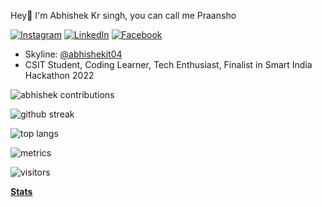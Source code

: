 Hey👋 I'm Abhishek Kr singh, you can call me Praansho

<a href="https://www.instagram.com/avi_shu04//"><img src="https://img.shields.io/badge/Instagram--_.svg?style=social&logo=instagram" alt="Instagram"></a>
<a href="https://www.linkedin.com/in/abhishekit04/"><img src="https://img.shields.io/badge/LinkedIn--_.svg?style=social&logo=linkedin" alt="LinkedIn"></a>
<a href="https://www.facebook.com/praansho"><img src="https://img.shields.io/badge/Facebook--_.svg?style=social&logo=facebook" alt="Facebook"></a>

- Skyline: [@abhishekit04](https://skyline.github.com/abhishekit04/2022)
- CSIT Student, Coding Learner, Tech Enthusiast, Finalist in Smart India Hackathon 2022

<!---
abhishekit04/abhishekit04 is a ✨ special ✨ repository because its `README.md` (this file) appears on your GitHub profile.
You can click the Preview link to take a look at your changes.
--->



![abhishek contributions](https://github-readme-stats.vercel.app/api?username=abhishekit04&show_icons=true&hide_border=true&count_private=true&theme=tokyonight)

![github streak](https://github-readme-streak-stats.herokuapp.com/?user=abhishekit04&theme=tokyonight)

![top langs](https://github-readme-stats.vercel.app/api/top-langs/?username=abhishekit04&theme=tokyonight)

![metrics](https://metrics.lecoq.io/abhishekit04)

![visitors](https://visitor-badge.glitch.me/badge?page_id=abhishekit04.abhishekit04)

**[Stats](https://metrics.lecoq.io/about/abhishekit04)**

